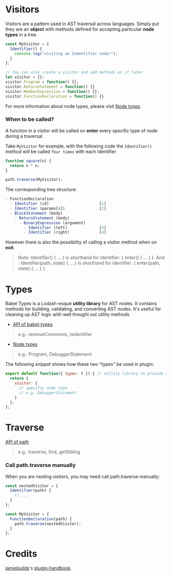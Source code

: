 # Visitors
Visitors are a pattern used in AST traversal across languages. Simply put they are an **object** with methods defined for accepting particular **node types** in a tree. 

```javascript
const MyVisitor = {
  Identifier() {
    console.log("visiting an Indentifier node!");
  }
};

// You can also create a visitor and add methods on it later
let visitor = {};
visitor.Program = function() {};
visitor.ReturnStatement = function() {}
visitor.MemberExpression = function() {};
visitor.FunctionDeclaration = function() {}
```
For more information about node types, please visit [Node types](https://github.com/babel/babel/blob/master/packages/babel-parser/src/types.js).

### When to be called?

A function in a visitor will be called on **enter**  every specific type of node  during a traversal . 

Take `MyVisitor` for example, with the following code the `Identifier()` method will be called `four times` with each Identifier
```javascript
function square(n) {
  return n * n;
}

path.traverse(MyVisitor);
```
The corresponding tree structure:
```js
- FunctionDeclaration
  - Identifier (id)                      [1]
  - Identifier (params[0])               [2]
  - BlockStatement (body)
    - ReturnStatement (body)
      - BinaryExpression (argument)
        - Identifier (left)              [3]
        - Identifier (right)             [4]
```

However there is also the possibility of calling a visitor method when on **exit**.
> Note: Identifier() { ... } is shorthand for Identifier: { enter() { ... } }. 
> And : Identifier(path, state) { ... } is shorthand for Identifier: { enter(path, state) { ... } }.

# Types

Babel Types is a Lodash-esque **utility library** for AST nodes. It contains methods for building, validating, and converting AST nodes. It's useful for cleaning up AST logic with well thought out utility methods.

- [API of babel-types](https://github.com/babel/babel/tree/master/packages/babel-types/src)

> e.g.: removeComments, isIdentifier

- [Node types](https://github.com/babel/babel/blob/master/packages/babel-parser/src/types.js)

> e.g.: Program, DebuggerStatement 

The following snippet shows how these two "types" be used in plugin: 
```javascript
export default function({ types: t }) { // utility library to provide api
  return {
    visitor: {
      // specific node type
      // e.g. DebuggerStatement
    }
  };
};
```

# Traverse

[API of path](https://github.com/babel/babel/tree/master/packages/babel-traverse/src/path)
> e.g.: traverse, find, getSibling

### Call path.traverse manually
When you are nesting visitors, you may need call path.traverse manually: 

```javascript
const nestedVisitor = {
  Identifier(path) {
    // ...
  }
};

const MyVisitor = {
  FunctionDeclaration(path) {
    path.traverse(nestedVisitor);
  }
};
```

# Credits
[jamiebuilds](https://github.com/jamiebuilds)'s [plugin-handbook](https://github.com/jamiebuilds/babel-handbook/blob/master/translations/en/plugin-handbook.md).
